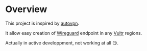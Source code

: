 # Overview

This project is inspired by [autovpn](https://github.com/ttlequals0/autovpn).

It allow easy creation of [Wireguard](https://www.wireguard.com/) endpoint in
any [Vultr](https://www.vultr.com/) regions.

Actually in active developpment, not working at all 😏.
